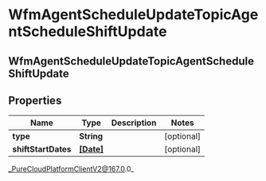 # WfmAgentScheduleUpdateTopicAgentScheduleShiftUpdate

## WfmAgentScheduleUpdateTopicAgentScheduleShiftUpdate

## Properties

|Name | Type | Description | Notes|
|------------ | ------------- | ------------- | -------------|
| **type** | **String** |  | [optional] |
| **shiftStartDates** | [**[Date]**]([Date]) |  | [optional] |



_PureCloudPlatformClientV2@167.0.0_
